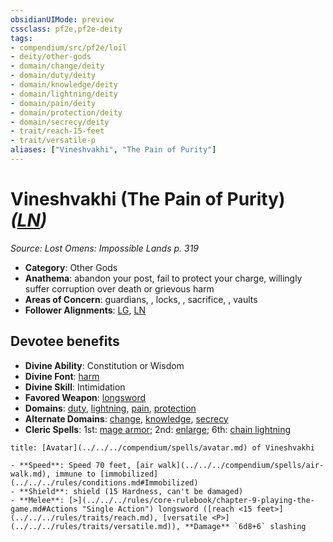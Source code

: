 ```yaml
---
obsidianUIMode: preview
cssclass: pf2e,pf2e-deity
tags:
- compendium/src/pf2e/loil
- deity/other-gods
- domain/change/deity
- domain/duty/deity
- domain/knowledge/deity
- domain/lightning/deity
- domain/pain/deity
- domain/protection/deity
- domain/secrecy/deity
- trait/reach-15-feet
- trait/versatile-p
aliases: ["Vineshvakhi", "The Pain of Purity"]
---
```

# Vineshvakhi (The Pain of Purity) *([LN](../../../rules/traits/lawful-neutral-b1.md))*  
*Source: Lost Omens: Impossible Lands p. 319*  

- **Category**: Other Gods
- **Anathema**: abandon your post, fail to protect your charge, willingly suffer corruption over death or grievous harm
- **Areas of Concern**: guardians, , locks, , sacrifice, , vaults
- **Follower Alignments**: [LG](../../../rules/traits/lawful-goo-b1.md), [LN](../../../rules/traits/lawful-neutral-b1.md)

## Devotee benefits

- **Divine Ability**: Constitution or Wisdom
- **Divine Font**: [harm](../../spells/harm.md)
- **Divine Skill**: Intimidation
- **Favored Weapon**: [longsword](../../equipment/items/longsword.md)
- **Domains**: [duty](../domains.md#Duty), [lightning](../domains.md#Lightning), [pain](../domains.md#Pain), [protection](../domains.md#Protection)
- **Alternate Domains**: [change](../domains.md#Change), [knowledge](../domains.md#Knowledge), [secrecy](../domains.md#Secrecy)
- **Cleric Spells**: 1st: [mage armor](../../spells/mage-armor.md); 2nd: [enlarge](../../spells/enlarge.md); 6th: [chain lightning](../../spells/chain-lightning.md)

```ad-embed-avatar
title: [Avatar](../../../compendium/spells/avatar.md) of Vineshvakhi

- **Speed**: Speed 70 feet, [air walk](../../../compendium/spells/air-walk.md), immune to [immobilized](../../../rules/conditions.md#Immobilized)
- **Shield**: shield (15 Hardness, can't be damaged)
- **Melee**: [>](../../../rules/core-rulebook/chapter-9-playing-the-game.md#Actions "Single Action") longsword ([reach <15 feet>](../../../rules/traits/reach.md), [versatile <P>](../../../rules/traits/versatile.md)), **Damage** `6d8+6` slashing
```

